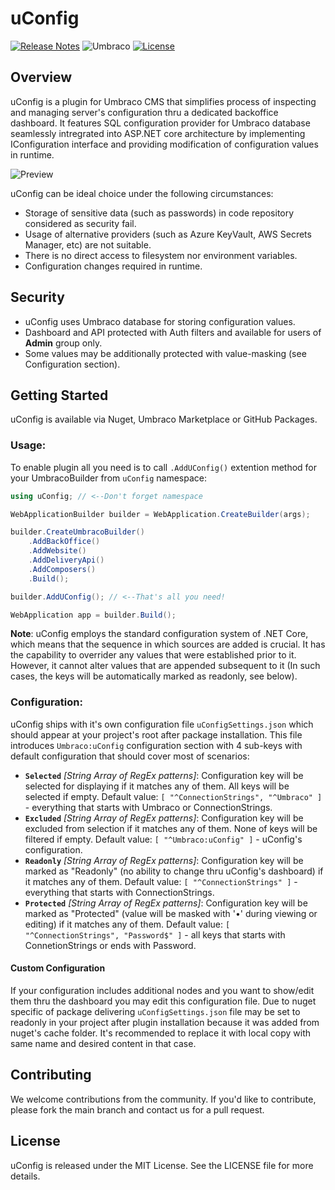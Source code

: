 # uConfig

[![Release Notes](https://img.shields.io/badge/Version-1.0.2-red)](https://github.com/SergeyGolovenchik/uConfig/blob/main/RELEASE-NOTES.md) ![Umbraco](https://img.shields.io/badge/Umbraco-v13+-3544B1) [![License](https://img.shields.io/badge/License-MIT-darkgreen.svg)](https://github.com/SergeyGolovenchik/uConfig/blob/main/LICENSE)

## Overview
uConfig is a plugin for Umbraco CMS that simplifies process of inspecting and managing server's configuration thru a dedicated backoffice dashboard. It features SQL configuration provider for Umbraco database seamlessly intregrated into ASP.NET core architecture by implementing IConfiguration interface and providing modification of configuration values in runtime. 

![Preview](https://raw.github.com/SergeyGolovenchik/uConfig/main/assets/v1/dashboard.png)

uConfig can be ideal choice under the following circumstances:

- Storage of sensitive data (such as passwords) in code repository considered as security fail.
- Usage of alternative providers (such as Azure KeyVault, AWS Secrets Manager, etc) are not suitable.
- There is no direct access to filesystem nor environment variables.
- Configuration changes required in runtime.

## Security

- uConfig uses Umbraco database for storing configuration values.
- Dashboard and API protected with Auth filters and available for users of **Admin** group only.
- Some values may be additionally protected with value-masking (see Configuration section).

## Getting Started
uConfig is available via Nuget, Umbraco Marketplace or GitHub Packages.

### Usage:
To enable plugin all you need is to call `.AddUConfig()` extention method for your UmbracoBuilder from `uConfig` namespace: 

```csharp
using uConfig; // <--Don't forget namespace

WebApplicationBuilder builder = WebApplication.CreateBuilder(args);

builder.CreateUmbracoBuilder()
	.AddBackOffice()
	.AddWebsite()
	.AddDeliveryApi()
	.AddComposers()
	.Build();

builder.AddUConfig(); // <--That's all you need!

WebApplication app = builder.Build();
```

**Note**: uConfig employs the standard configuration system of .NET Core, which means that the sequence in which sources are added is crucial. It has the capability to overrider any values that were established prior to it. However, it cannot alter values that are appended subsequent to it (In such cases, the keys will be automatically marked as readonly, see below).

### Configuration:
uConfig ships with it's own configuration file `uConfigSettings.json` which should appear at your project's root after package installation. This file introduces `Umbraco:uConfig` configuration section with 4 sub-keys with default configuration that should cover most of scenarios:

- **`Selected`** *[String Array of RegEx patterns]*: Configuration key will be selected for displaying if it matches any of them. All keys will be selected if empty. Default value: `[ "^ConnectionStrings", "^Umbraco" ]` - everything that starts with Umbraco or ConnectionStrings.
- **`Excluded`** *[String Array of RegEx patterns]*: Configuration key will be excluded from selection if it matches any of them. None of keys will be filtered if empty. Default value: `[ "^Umbraco:uConfig" ]` - uConfig's configuration.
- **`Readonly`** *[String Array of RegEx patterns]*: Configuration key will be marked as "Readonly" (no ability to change thru uConfig's dashboard) if it matches any of them. Default value: `[ "^ConnectionStrings" ]` - everything that starts with ConnectionStrings.
- **`Protected`** *[String Array of RegEx patterns]*: Configuration key will be marked as "Protected" (value will be masked with '•' during viewing or editing) if it matches any of them. Default value: `[ "^ConnectionStrings", "Password$" ]` - all keys that starts with ConnetionStrings or ends with Password.

#### Custom Configuration
If your configuration includes additional nodes and you want to show/edit them thru the dashboard you may edit this configuration file. Due to nuget specific of package delivering `uConfigSettings.json` file may be set to readonly in your project after plugin installation because it was added from nuget's cache folder. It's recommended to replace it with local copy with same name and desired content in that case. 

## Contributing
We welcome contributions from the community. If you'd like to contribute, please fork the main branch and contact us for a pull request.

## License
uConfig is released under the MIT License. See the LICENSE file for more details.
